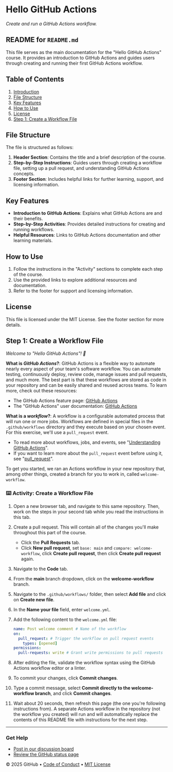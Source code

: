# Hello GitHub Actions

_Create and run a GitHub Actions workflow._

## README for `README.md`

This file serves as the main documentation for the "Hello GitHub Actions" course. It provides an introduction to GitHub Actions and guides users through creating and running their first GitHub Actions workflow.

## Table of Contents

1. [Introduction](#hello-github-actions)
2. [File Structure](#file-structure)
3. [Key Features](#key-features)
4. [How to Use](#how-to-use)
5. [License](#license)
6. [Step 1: Create a Workflow File](#step-1-create-a-workflow-file)

## File Structure

The file is structured as follows:

1. **Header Section**: Contains the title and a brief description of the course.
2. **Step-by-Step Instructions**: Guides users through creating a workflow file, setting up a pull request, and understanding GitHub Actions concepts.
3. **Footer Section**: Includes helpful links for further learning, support, and licensing information.

## Key Features

- **Introduction to GitHub Actions**: Explains what GitHub Actions are and their benefits.
- **Step-by-Step Activities**: Provides detailed instructions for creating and running workflows.
- **Helpful Resources**: Links to GitHub Actions documentation and other learning materials.

## How to Use

1. Follow the instructions in the "Activity" sections to complete each step of the course.
2. Use the provided links to explore additional resources and documentation.
3. Refer to the footer for support and licensing information.

## License

This file is licensed under the MIT License. See the footer section for more details.

## Step 1: Create a Workflow File

_Welcome to "Hello GitHub Actions"! :wave:_

**What is _GitHub Actions_?**: GitHub Actions is a flexible way to automate nearly every aspect of your team's software workflow. You can automate testing, continuously deploy, review code, manage issues and pull requests, and much more. The best part is that these workflows are stored as code in your repository and can be easily shared and reused across teams. To learn more, check out these resources:

- The GitHub Actions feature page: [GitHub Actions](https://github.com/features/actions)
- The "GitHub Actions" user documentation: [GitHub Actions](https://docs.github.com/actions)

**What is a _workflow_?**: A workflow is a configurable automated process that will run one or more jobs. Workflows are defined in special files in the `.github/workflows` directory and they execute based on your chosen event. For this exercise, we'll use a `pull_request` event.

- To read more about workflows, jobs, and events, see "[Understanding GitHub Actions](https://docs.github.com/en/actions/learn-github-actions/understanding-github-actions)".
- If you want to learn more about the `pull_request` event before using it, see "[pull_request](https://docs.github.com/en/developers/webhooks-and-events/webhooks/webhook-events-and-payloads#pull_request)".

To get you started, we ran an Actions workflow in your new repository that, among other things, created a branch for you to work in, called `welcome-workflow`.

### :keyboard: Activity: Create a Workflow File

1. Open a new browser tab, and navigate to this same repository. Then, work on the steps in your second tab while you read the instructions in this tab.
1. Create a pull request. This will contain all of the changes you'll make throughout this part of the course.

   - Click the **Pull Requests** tab.
   - Click **New pull request**, set `base: main` and `compare: welcome-workflow`, click **Create pull request**, then click **Create pull request** again.

1. Navigate to the **Code** tab.
1. From the **main** branch dropdown, click on the **welcome-workflow** branch.
1. Navigate to the `.github/workflows/` folder, then select **Add file** and click on **Create new file**.
1. In the **Name your file** field, enter `welcome.yml`.
1. Add the following content to the `welcome.yml` file:

   ```yaml
   name: Post welcome comment # Name of the workflow
   on:
     pull_request: # Trigger the workflow on pull request events
       types: [opened]
   permissions:
     pull-requests: write # Grant write permissions to pull requests
   ```

1. After editing the file, validate the workflow syntax using the GitHub Actions workflow editor or a linter.
1. To commit your changes, click **Commit changes**.
1. Type a commit message, select **Commit directly to the welcome-workflow branch**, and click **Commit changes**.
1. Wait about 20 seconds, then refresh this page (the one you're following instructions from). A separate Actions workflow in the repository (not the workflow you created) will run and will automatically replace the contents of this README file with instructions for the next step.

---

### Get Help

- [Post in our discussion board](https://github.com/orgs/skills/discussions/categories/hello-github-actions)
- [Review the GitHub status page](https://www.githubstatus.com/)

&copy; 2025 GitHub &bull; [Code of Conduct](https://www.contributor-covenant.org/version/2/1/code_of_conduct/code_of_conduct.md) &bull; [MIT License](https://gh.io/mit)
